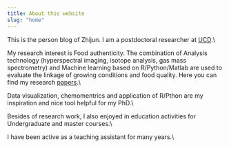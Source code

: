 ```yaml
---
title: About this website
slug: "home"
---
```


This is the person blog of Zhijun. I am a postdoctoral researcher at [UCD](https://www.ucd.ie).\

My research interest is Food authenticity. The combination of Analysis technology (hyperspectral imaging, isotope analysis, gas mass spectrometry) and Machine learning based on R/Python/Matlab are used to evaluate the linkage of growing conditions and food quality. Here you can find my research [papers](https://www.researchgate.net/profile/Zhijun-Wang-18).\

Data visualization, chemomentrics and application of R/Pthon are my inspiration and nice tool helpful for my PhD.\

Besides of research work, I also enjoyed in education activities for Undergraduate and master courses.\

I have been active as a teaching assistant for many years.\


